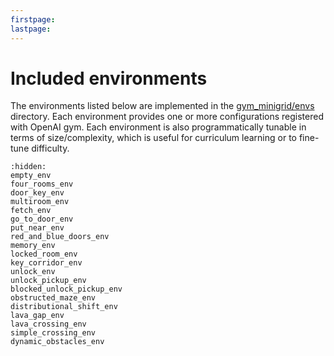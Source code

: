 ```yaml
---
firstpage:
lastpage:
---
```


# Included environments

The environments listed below are implemented in the [gym_minigrid/envs](/gym_minigrid/envs) directory.
Each environment provides one or more configurations registered with OpenAI gym. Each environment
is also programmatically tunable in terms of size/complexity, which is useful for curriculum learning
or to fine-tune difficulty.

```{toctree}
:hidden:
empty_env
four_rooms_env
door_key_env
multiroom_env
fetch_env
go_to_door_env
put_near_env
red_and_blue_doors_env
memory_env
locked_room_env
key_corridor_env
unlock_env
unlock_pickup_env
blocked_unlock_pickup_env
obstructed_maze_env
distributional_shift_env
lava_gap_env
lava_crossing_env
simple_crossing_env
dynamic_obstacles_env

```

